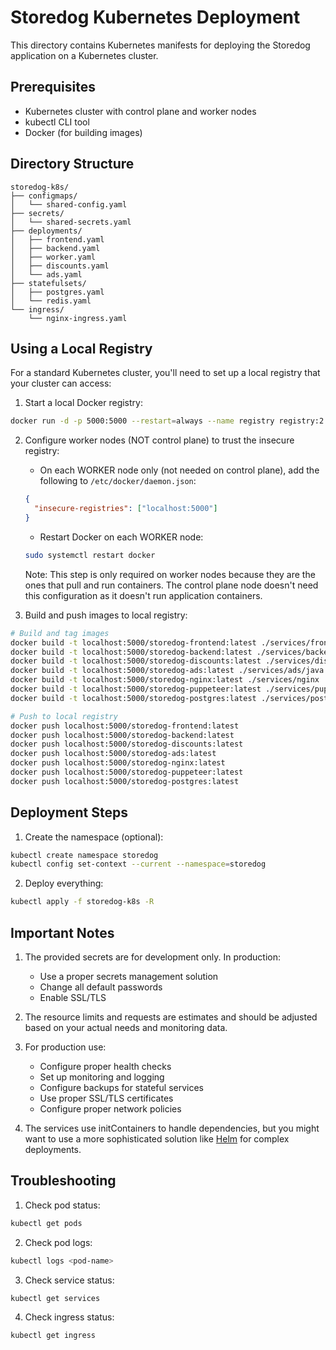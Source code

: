 # Storedog Kubernetes Deployment

This directory contains Kubernetes manifests for deploying the Storedog application on a Kubernetes cluster.

## Prerequisites

- Kubernetes cluster with control plane and worker nodes
- kubectl CLI tool
- Docker (for building images)

## Directory Structure

```
storedog-k8s/
├── configmaps/
│   └── shared-config.yaml
├── secrets/
│   └── shared-secrets.yaml
├── deployments/
│   ├── frontend.yaml
│   ├── backend.yaml
│   ├── worker.yaml
│   ├── discounts.yaml
│   └── ads.yaml
├── statefulsets/
│   ├── postgres.yaml
│   └── redis.yaml
└── ingress/
    └── nginx-ingress.yaml
```

## Using a Local Registry

For a standard Kubernetes cluster, you'll need to set up a local registry that your cluster can access:

1. Start a local Docker registry:
```bash
docker run -d -p 5000:5000 --restart=always --name registry registry:2
```

2. Configure worker nodes (NOT control plane) to trust the insecure registry:
   - On each WORKER node only (not needed on control plane), add the following to `/etc/docker/daemon.json`:
   ```json
   {
     "insecure-registries": ["localhost:5000"]
   }
   ```
   - Restart Docker on each WORKER node:
   ```bash
   sudo systemctl restart docker
   ```

   Note: This step is only required on worker nodes because they are the ones that pull and run containers. The control plane node doesn't need this configuration as it doesn't run application containers.

3. Build and push images to local registry:
```bash
# Build and tag images
docker build -t localhost:5000/storedog-frontend:latest ./services/frontend
docker build -t localhost:5000/storedog-backend:latest ./services/backend
docker build -t localhost:5000/storedog-discounts:latest ./services/discounts
docker build -t localhost:5000/storedog-ads:latest ./services/ads/java
docker build -t localhost:5000/storedog-nginx:latest ./services/nginx
docker build -t localhost:5000/storedog-puppeteer:latest ./services/puppeteer
docker build -t localhost:5000/storedog-postgres:latest ./services/postgres

# Push to local registry
docker push localhost:5000/storedog-frontend:latest
docker push localhost:5000/storedog-backend:latest
docker push localhost:5000/storedog-discounts:latest
docker push localhost:5000/storedog-ads:latest
docker push localhost:5000/storedog-nginx:latest
docker push localhost:5000/storedog-puppeteer:latest
docker push localhost:5000/storedog-postgres:latest
```

## Deployment Steps

1. Create the namespace (optional):
```bash
kubectl create namespace storedog
kubectl config set-context --current --namespace=storedog
```

2. Deploy everything:
```bash
kubectl apply -f storedog-k8s -R
```

## Important Notes

1. The provided secrets are for development only. In production:
   - Use a proper secrets management solution
   - Change all default passwords
   - Enable SSL/TLS

2. The resource limits and requests are estimates and should be adjusted based on your actual needs and monitoring data.

3. For production use:
   - Configure proper health checks
   - Set up monitoring and logging
   - Configure backups for stateful services
   - Use proper SSL/TLS certificates
   - Configure proper network policies

4. The services use initContainers to handle dependencies, but you might want to use a more sophisticated solution like [Helm](https://helm.sh/) for complex deployments.

## Troubleshooting

1. Check pod status:
```bash
kubectl get pods
```

2. Check pod logs:
```bash
kubectl logs <pod-name>
```

3. Check service status:
```bash
kubectl get services
```

4. Check ingress status:
```bash
kubectl get ingress
```
